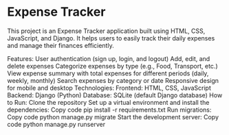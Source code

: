 # Expense Tracker

This project is an Expense Tracker application built using HTML, CSS, JavaScript, and Django. It helps users to easily track their daily expenses and manage their finances efficiently.

Features:
User authentication (sign up, login, and logout)
Add, edit, and delete expenses
Categorize expenses by type (e.g., Food, Transport, etc.)
View expense summary with total expenses for different periods (daily, weekly, monthly)
Search expenses by category or date
Responsive design for mobile and desktop
Technologies:
Frontend: HTML, CSS, JavaScript
Backend: Django (Python)
Database: SQLite (default Django database)
How to Run:
Clone the repository
Set up a virtual environment and install the dependencies:
Copy code
pip install -r requirements.txt
Run migrations:
Copy code
python manage.py migrate
Start the development server:
Copy code
python manage.py runserver
